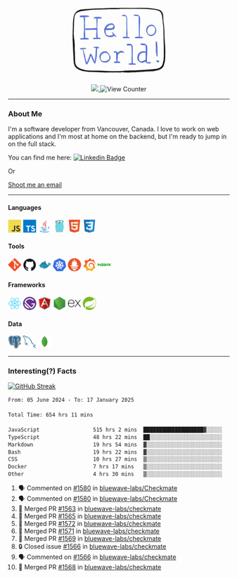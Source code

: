 <div align="center">
    <img src="./img/hello_world.webp" height="200px" width="">
    <div>
        <a href="https://www.linkedin.com/in/ajhollid">
            <img src="https://img.shields.io/badge/LinkedIn-blue"/>
        </a>
        <img src="https://komarev.com/ghpvc/?username=ajhollid&color=yellow" alt="View Counter">
    </div>
</div>

---

### About Me

I'm a software developer from Vancouver, Canada. I love to work on web applications and I'm most at home on the backend, but I'm ready to jump in on the full stack.

You can find me here: [![Linkedin Badge](https://img.shields.io/badge/-ajhollid-blue?style=flat&logo=Linkedin&logoColor=white)](https://www.linkedin.com/in/ajhollid)

Or

[Shoot me an email](mailto:ajhollid@gmail.com)

---

#### Languages

<div>
    <img src="./img/devicons/javascript-original.svg" width=30 height=30 alt="JavaScript">
    <img src="/img/devicons/typescript-original.svg" width=30 height=30 alt="TypeScript">
    <img src="./img/devicons/java-original.svg" width=30 height=30 alt="Java">
    <img src="./img/devicons/go-original.svg" width=30 height=30 alt="Golang">
    <img src="./img/devicons/html5-original.svg" width=30 height=30 alt="HTML 5">
    <img src="./img/devicons/css3-original.svg" width=30 height=30 alt="CSS 3">
</div>

#### Tools

<div>
    <img src="./img/devicons/git-original.svg" width=30 height=30 alt="Git">
    <img src="./img/devicons/github-original.svg" width=30 height=30 alt="Github">
    <img src="./img/devicons/docker-original.svg" width=30 
    height=30 alt="Docker">
    <img src="./img/devicons/kubernetes-original.svg" width=30 height=30 alt="K8">
    <img src="./img/devicons/prometheus-original.svg" width=30 height=30 alt="Prometheus">
    <img src="./img/devicons/grafana-original.svg" width=30 height=30 alt="Grafana">
    <img src="./img/devicons/nginx-original.svg" width=30 height=30 alt="Nginx">
</div>

#### Frameworks

<div>
    <img src="./img/devicons/react-original.svg" width=30 height=30 alt="React">
    <img src="./img/devicons/gatsby-original.svg" width=30 height=30 alt="Gatsby">
    <img src="./img/devicons/angularjs-original.svg" width=30 height=30 alt="AngularJS">
    <img src="./img/devicons/nodejs-original.svg" width=30 height=30 alt="NodeJS">
    <img src="./img/devicons/express-original.svg" width=30 height=30 alt="Express">
    <img src="./img/devicons/spring-original.svg" width=30 height=30 alt="Spring">
</div>

#### Data

<div>
    <img src="./img/devicons/postgresql-original.svg" width=30 height=30 alt="Postgresql">
    <img src="./img/devicons/mysql-original.svg" width=30 height=30 alt="Mysql">
    <img src="./img/devicons/mongodb-original.svg" width=30 height=30 alt="MongoDB">
</div>

---

### Interesting(?) Facts

[![GitHub Streak](http://github-readme-streak-stats.herokuapp.com?user=ajhollid)](https://git.io/streak-stats)

 <!--START_SECTION:waka-->

```txt
From: 05 June 2024 - To: 17 January 2025

Total Time: 654 hrs 11 mins

JavaScript                 515 hrs 2 mins  ███████████████████▓░░░░░   78.19 %
TypeScript                 48 hrs 22 mins  ██░░░░░░░░░░░░░░░░░░░░░░░   07.34 %
Markdown                   19 hrs 54 mins  ▓░░░░░░░░░░░░░░░░░░░░░░░░   03.02 %
Bash                       19 hrs 22 mins  ▓░░░░░░░░░░░░░░░░░░░░░░░░   02.94 %
CSS                        10 hrs 27 mins  ▒░░░░░░░░░░░░░░░░░░░░░░░░   01.59 %
Docker                     7 hrs 17 mins   ▒░░░░░░░░░░░░░░░░░░░░░░░░   01.11 %
Other                      4 hrs 30 mins   ▒░░░░░░░░░░░░░░░░░░░░░░░░   00.68 %
```

<!--END_SECTION:waka-->


<!--START_SECTION:activity-->
1. 🗣 Commented on [#1580](https://github.com/bluewave-labs/Checkmate/issues/1580#issuecomment-2599803318) in [bluewave-labs/Checkmate](https://github.com/bluewave-labs/Checkmate)
2. 🗣 Commented on [#1580](https://github.com/bluewave-labs/Checkmate/issues/1580#issuecomment-2599801865) in [bluewave-labs/Checkmate](https://github.com/bluewave-labs/Checkmate)
3. 🎉 Merged PR [#1563](https://github.com/bluewave-labs/checkmate/pull/1563) in [bluewave-labs/checkmate](https://github.com/bluewave-labs/checkmate)
4. 🎉 Merged PR [#1565](https://github.com/bluewave-labs/checkmate/pull/1565) in [bluewave-labs/checkmate](https://github.com/bluewave-labs/checkmate)
5. 🎉 Merged PR [#1572](https://github.com/bluewave-labs/checkmate/pull/1572) in [bluewave-labs/checkmate](https://github.com/bluewave-labs/checkmate)
6. 🎉 Merged PR [#1571](https://github.com/bluewave-labs/checkmate/pull/1571) in [bluewave-labs/checkmate](https://github.com/bluewave-labs/checkmate)
7. 🎉 Merged PR [#1569](https://github.com/bluewave-labs/checkmate/pull/1569) in [bluewave-labs/checkmate](https://github.com/bluewave-labs/checkmate)
8. 🔒 Closed issue [#1566](https://github.com/bluewave-labs/checkmate/issues/1566) in [bluewave-labs/checkmate](https://github.com/bluewave-labs/checkmate)
9. 🗣 Commented on [#1566](https://github.com/bluewave-labs/checkmate/issues/1566#issuecomment-2591753212) in [bluewave-labs/checkmate](https://github.com/bluewave-labs/checkmate)
10. 🎉 Merged PR [#1568](https://github.com/bluewave-labs/checkmate/pull/1568) in [bluewave-labs/checkmate](https://github.com/bluewave-labs/checkmate)
<!--END_SECTION:activity-->
